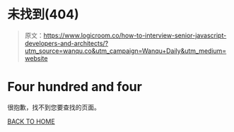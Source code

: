 # 未找到(404)

> 原文：<https://www.logicroom.co/how-to-interview-senior-javascript-developers-and-architects/?utm_source=wanqu.co&utm_campaign=Wanqu+Daily&utm_medium=website>

# Four hundred and four

很抱歉，找不到您要查找的页面。

[BACK TO HOME](/)